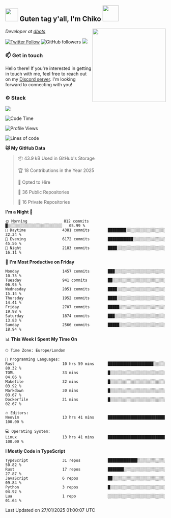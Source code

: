 <h2><img src="https://cdn.discordapp.com/emojis/1100181376730402906.gif?quality=lossless" width="40"> Guten tag y'all, I'm Chiko <img src="https://a.ppy.sh/15907233" width="50"></h2>
<a href="https://cataas.com"><img align='right' src="https://cataas.com/cat" width="230"></a>
<p><em>Developer at <a href="https://github.com/dbotsfun">dbots</a></em></p>

[![Twitter Follow](https://img.shields.io/twitter/follow/chikoxq?label=Follow)](https://twitter.com/intent/follow?screen_name=chikoxq)
![GitHub followers](https://img.shields.io/github/followers/chikof?label=Follow&style=social)
![](https://komarev.com/ghpvc/?username=chikof&color=blue)

### 📫 Get in touch
Hello there! If you're interested in getting in touch with me, feel free to reach out on my [Discord server](https://discord.gg/sejc7TnX6N). I'm looking forward to connecting with you!

### ⚙️ Stack
[![](https://skillicons.dev/icons?i=git,kubernetes,docker,js,ts,cloudflare,css,deno,express,graphql,html,mongodb,nestjs,py,react,apollo,bash,java,lua,nextjs,netlify,nodejs,ps,powershell,rust,neovim,tauri,sentry,postgres,tailwind,prisma,actix,workers)](https://skillicons.dev)

<!--START_SECTION:waka-->
![Code Time](http://img.shields.io/badge/Code%20Time-2%2C036%20hrs%2012%20mins-blue)

![Profile Views](http://img.shields.io/badge/Profile%20Views-0-blue)

![Lines of code](https://img.shields.io/badge/From%20Hello%20World%20I%27ve%20Written-8.4%20million%20lines%20of%20code-blue)

**🐱 My GitHub Data** 

> 📦 43.9 kB Used in GitHub's Storage 
 > 
> 🏆 18 Contributions in the Year 2025
 > 
> 💼 Opted to Hire
 > 
> 📜 36 Public Repositories 
 > 
> 🔑 16 Private Repositories 
 > 
**I'm a Night 🦉** 

```text
🌞 Morning                812 commits         █░░░░░░░░░░░░░░░░░░░░░░░░   05.99 % 
🌆 Daytime                4381 commits        ████████░░░░░░░░░░░░░░░░░   32.34 % 
🌃 Evening                6172 commits        ███████████░░░░░░░░░░░░░░   45.56 % 
🌙 Night                  2183 commits        ████░░░░░░░░░░░░░░░░░░░░░   16.11 % 
```
📅 **I'm Most Productive on Friday** 

```text
Monday                   1457 commits        ███░░░░░░░░░░░░░░░░░░░░░░   10.75 % 
Tuesday                  941 commits         ██░░░░░░░░░░░░░░░░░░░░░░░   06.95 % 
Wednesday                2051 commits        ████░░░░░░░░░░░░░░░░░░░░░   15.14 % 
Thursday                 1952 commits        ████░░░░░░░░░░░░░░░░░░░░░   14.41 % 
Friday                   2707 commits        █████░░░░░░░░░░░░░░░░░░░░   19.98 % 
Saturday                 1874 commits        ███░░░░░░░░░░░░░░░░░░░░░░   13.83 % 
Sunday                   2566 commits        █████░░░░░░░░░░░░░░░░░░░░   18.94 % 
```


📊 **This Week I Spent My Time On** 

```text
🕑︎ Time Zone: Europe/London

💬 Programming Languages: 
Rust                     10 hrs 59 mins      ████████████████████░░░░░   80.32 % 
TOML                     33 mins             █░░░░░░░░░░░░░░░░░░░░░░░░   04.06 % 
Makefile                 32 mins             █░░░░░░░░░░░░░░░░░░░░░░░░   03.92 % 
Markdown                 30 mins             █░░░░░░░░░░░░░░░░░░░░░░░░   03.67 % 
Dockerfile               21 mins             █░░░░░░░░░░░░░░░░░░░░░░░░   02.67 % 

🔥 Editors: 
Neovim                   13 hrs 41 mins      █████████████████████████   100.00 % 

💻 Operating System: 
Linux                    13 hrs 41 mins      █████████████████████████   100.00 % 
```

**I Mostly Code in TypeScript** 

```text
TypeScript               31 repos            █████████████░░░░░░░░░░░░   50.82 % 
Rust                     17 repos            ███████░░░░░░░░░░░░░░░░░░   27.87 % 
JavaScript               6 repos             ██░░░░░░░░░░░░░░░░░░░░░░░   09.84 % 
Python                   3 repos             █░░░░░░░░░░░░░░░░░░░░░░░░   04.92 % 
Lua                      1 repo              ░░░░░░░░░░░░░░░░░░░░░░░░░   01.64 % 
```




 Last Updated on 27/01/2025 01:00:07 UTC
<!--END_SECTION:waka-->


<!--
<p align="center">
     <a href="https://discord.gg/HhybNhchcC"><img src="https://invidget.switchblade.xyz/sejc7TnX6N" align="center" ><a>
</p> 
-->
